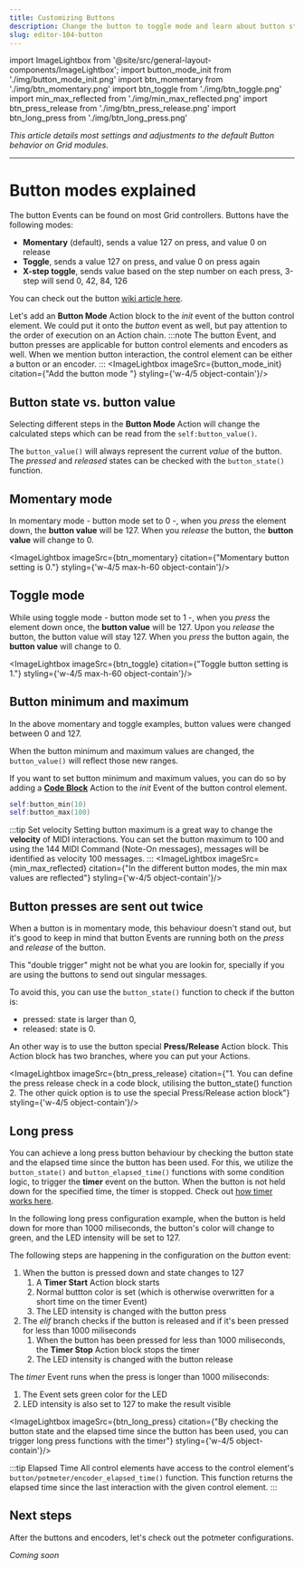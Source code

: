 ```yaml
---
title: Customizing Buttons
description: Change the button to toggle mode and learn about button states.
slug: editor-104-button
---
```


import ImageLightbox from '@site/src/general-layout-components/ImageLightbox';
import button_mode_init from './img/button_mode_init.png'
import btn_momentary from './img/btn_momentary.png'
import btn_toggle from './img/btn_toggle.png'
import min_max_reflected from './img/min_max_reflected.png'
import btn_press_release from './img/btn_press_release.png'
import btn_long_press from './img/btn_long_press.png'

*This article details most settings and adjustments to the default Button behavior on Grid modules.*

---

# Button modes explained

The button Events can be found on most Grid controllers. Buttons have the following modes:
- **Momentary** (default), sends a value 127 on press, and value 0 on release
- **Toggle**, sends a value 127 on press, and value 0 on press again
- **X-step toggle**, sends value based on the step number on each press, 3-step will send 0, 42, 84, 126

You can check out the button [wiki article here](/wiki/actions/element-settings/button-mode).

Let's add an **Button Mode** Action block to the *init* event of the button control element. We could put it onto the *button* event as well, but pay attention to the order of execution on an Action chain. 
:::note 
The button Event, and button presses are applicable for button control elements and encoders as well. When we mention button interaction, the control element can be either a button or an encoder.
:::
<ImageLightbox imageSrc={button_mode_init} citation={"Add the button mode "} styling={'w-4/5 object-contain'}/>

## Button state vs. button value

Selecting different steps in the **Button Mode** Action will change the calculated steps which can be read from the `self:button_value()`.

The `button_value()` will always represent the current *value* of the button. The *pressed* and *released* states can be checked with the `button_state()` function.

## Momentary mode

In momentary mode - button mode set to 0 -, when you *press* the element down, the **button value** will be 127. When you *release* the button, the **button value** will change to 0.

<ImageLightbox imageSrc={btn_momentary} citation={"Momentary button setting is 0."} styling={'w-4/5 max-h-60 object-contain'}/>

## Toggle mode

While using toggle mode - button mode set to 1 -, when you *press* the element down once, the **button value** will be 127. Upon you *release* the button, the button value will stay 127. When you *press* the button again, the **button value** will change to 0.

<ImageLightbox imageSrc={btn_toggle} citation={"Toggle button setting is 1."} styling={'w-4/5 max-h-60 object-contain'}/>

## Button minimum and maximum

In the above momentary and toggle examples, button values were changed between 0 and 127.

When the button minimum and maximum values are changed, the `button_value()` will reflect those new ranges.

If you want to set button minimum and maximum values, you can do so by adding a [**Code Block**](/wiki/actions/code/code-block) Action to the *init* Event of the button control element.

```lua
self:button_min(10)
self:button_max(100)
```

:::tip Set velocity
Setting button maximum is a great way to change the **velocity** of MIDI interactions. You can set the button maximum to 100 and using the 144 MIDI Command (Note-On messages), messages will be identified as velocity 100 messages.
:::
<ImageLightbox imageSrc={min_max_reflected} citation={"In the different button modes, the min max values are reflected"} styling={'w-4/5 object-contain'}/>

## Button presses are sent out twice

When a button is in momentary mode, this behaviour doesn't stand out, but it's good to keep in mind that button Events are running both on the *press* and *release* of the button.

This "double trigger" might not be what you are lookin for, specially if you are using the buttons to send out singular messages.

To avoid this, you can use the `button_state()` function to check if the button is:
- pressed: state is larger than 0,
- released: state is 0.

An other way is to use the button special **Press/Release** Action block. This Action block has two branches, where you can put your Actions.

<ImageLightbox imageSrc={btn_press_release} citation={"1. You can define the press release check in a code block, utilising the button_state() function<br/>2. The other quick option is to use the special Press/Release action block"} styling={'w-4/5 object-contain'}/>

## Long press

You can achieve a long press button behaviour by checking the button state and the elapsed time since the button has been used. For this, we utilize the `button_state()` and `button_elapsed_time()` functions with some condition logic, to trigger the **timer** event on the button. When the button is not held down for the specified time, the timer is stopped. Check out [how timer works here](/wiki/events/ui-events/timer-event).

In the following long press configuration example, when the button is held down for more than 1000 miliseconds, the button's color will change to green, and the LED intensity will be set to 127.

The following steps are happening in the configuration on the *button* event:
1. When the button is pressed down and state changes to 127
    1. A **Timer Start** Action block starts
    2. Normal buttton color is set (which is otherwise overwritten for a short time on the timer Event)
    3. The LED intensity is changed with the button press
2. The *elif* branch checks if the button is released and if it's been pressed for less than 1000 miliseconds
    1. When the button has been pressed for less than 1000 miliseconds, the **Timer Stop** Action block stops the timer
    2. The LED intensity is changed with the button release

The *timer* Event runs when the press is longer than 1000 miliseconds: 
1. The Event sets green color for the LED
2. LED intensity is also set to 127 to make the result visible

<ImageLightbox imageSrc={btn_long_press} citation={"By checking the button state and the elapsed time since the button has been used, you can trigger long press functions with the timer"} styling={'w-4/5 object-contain'}/>

:::tip Elapsed Time
All control elements have access to the control element's `button/potmeter/encoder_elapsed_time()` function. This function returns the elapsed time since the last interaction with the given control element.
:::

## Next steps

After the buttons and encoders, let's check out the potmeter configurations.

*Coming soon*